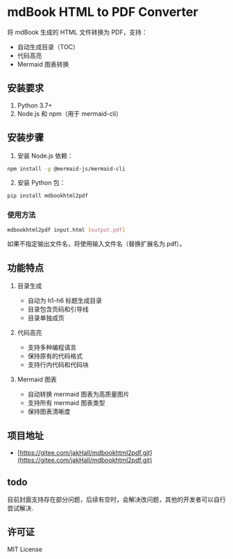 # mdBook HTML to PDF Converter

将 mdBook 生成的 HTML 文件转换为 PDF，支持：
- 自动生成目录（TOC）
- 代码高亮
- Mermaid 图表转换

## 安装要求

1. Python 3.7+
2. Node.js 和 npm（用于 mermaid-cli）

## 安装步骤

1. 安装 Node.js 依赖：

```bash
npm install -g @mermaid-js/mermaid-cli
```

2. 安装 Python 包：

```bash
pip install mdbookhtml2pdf
```

### 使用方法

```bash
mdbookhtml2pdf input.html [output.pdf]
```


如果不指定输出文件名，将使用输入文件名（替换扩展名为.pdf）。



## 功能特点

1. 目录生成
   - 自动为 h1-h6 标题生成目录
   - 目录包含页码和引导线
   - 目录单独成页

2. 代码高亮
   - 支持多种编程语言
   - 保持原有的代码格式
   - 支持行内代码和代码块

3. Mermaid 图表
   - 自动转换 mermaid 图表为高质量图片
   - 支持所有 mermaid 图表类型
   - 保持图表清晰度

## 项目地址

* [https://gitee.com/jakHall/mdbookhtml2pdf.git](https://gitee.com/jakHall/mdbookhtml2pdf.git)

## todo

目前封面支持存在部分问题，后续有空时，会解决改问题，其他的开发者可以自行尝试解决.

## 许可证

MIT License